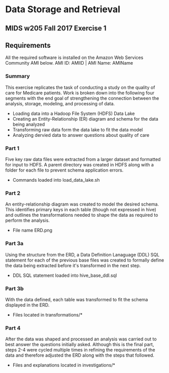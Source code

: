 # Data Storage and Retrieval
## MIDS w205 Fall 2017 Exercise 1
## Requirements
All the required software is installed on the Amazon Web Services Community AMI below.
AMI ID: AMIID | AMI Name: AMIName

### Summary
This exercise replicates the task of conducting a study on the quality of care for Medicare patients. Work is broken down into the following four segments with the end goal of strengthening the connection between the analysis, storage, modeling, and processing of data. 

- Loading data into a Hadoop File System (HDFS) Data Lake
- Creating an Entity-Relationship (ER) diagram and schema for the data being analyzed
- Transforming raw data form the data lake to fit the data model
- Analyzing dervied data to answer questions about quality of care

### Part 1
Five key raw data files were extracted from a larger dataset and formatted for input to HDFS. A parent directory was created in HDFS along with a folder for each file to prevent schema application errors. 

- Commands loaded into load_data_lake.sh

### Part 2
An entity-relationship diagram was created to model the desired schema. This identifies primary keys in each table (though not expressed in hive) and outlines the transformations needed to shape the data as required to perform the analysis. 

- File name ERD.png

### Part 3a
Using the structure from the ERD, a Data Definition Lanaguage (DDL) SQL statement for each of the previous base files was created to formally define the data being extracted before it's transformed in the next step.

- DDL SQL statement loaded into hive_base_ddl.sql

### Part 3b
With the data defined, each table was transformed to fit the schema displayed in the ERD.

- Files located in transformations/*

### Part 4
After the data was shaped and processed an analysis was carried out to best answer the questions initially asked. Although this is the final part, steps 2-4 were cycled multiple times in refining the requirements of the data and therefore adjusted the ERD along with the steps that followed.

- Files and explanations located in investigations/* 
